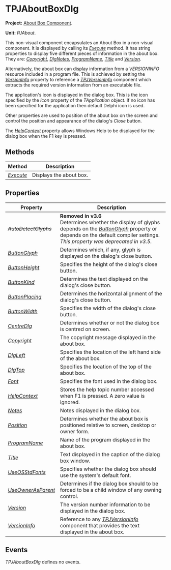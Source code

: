 <a href='Hidden comment:
$Rev$
$Date$
'></a>

# TPJAboutBoxDlg #

**Project:** [About Box Component](AboutBoxComponent.md).

**Unit:** _PJAbout_.

This non-visual component encapsulates an About Box in a non-visual component. It is displayed by calling its _[Execute](TPJAboutBoxDlgExecute.md)_ method. It has string properties to display five different pieces of information in the about box. They are: _[Copyright](TPJAboutBoxDlgCopyright.md)_, _[DlgNotes](TPJAboutBoxDlgNotes.md)_, _[ProgramName](TPJAboutBoxDlgProgramName.md)_, _[Title](TPJAboutBoxDlgTitle.md)_ and _[Version](TPJAboutBoxDlgVersion.md)_.

Alternatively, the about box can display information from a _VERSIONINFO_ resource included in a program file. This is achieved by setting the _[VersionInfo](TPJAboutBoxDlgVersionInfo.md)_ property to reference a _[TPJVersionInfo](TPJVersionInfo.md)_ component which extracts the required version information from an executable file.

The application's icon is displayed in the dialog box. This is the icon specified by the _Icon_ property of the _TApplication_ object. If no icon has been specified for the application then default Delphi icon is used.

Other properties are used to position of the about box on the screen and control the position and appearance of the dialog's _Close_ button.

The _[HelpContext](TPJAboutBoxDlgHelpContext.md)_ property allows Windows Help to be displayed for the dialog box when the F1 key is pressed.

## Methods ##

| Method | Description |
| ------ | ----------- |
| _[Execute](TPJAboutBoxDlgExecute.md)_ | Displays the about box. |

## Properties ##

| Property | Description |
| -------- | ----------- |
| _~~AutoDetectGlyphs~~_ | **Removed in v3.6**<br>Determines whether the display of glyphs depends on the _[ButtonGlyph](TPJAboutBoxDlgButtonGlyph.md)_ property or depends on the default compiler settings.<br>_This property was deprecated in v3.5._ |
| _[ButtonGlyph](TPJAboutBoxDlgButtonGlyph.md)_ | Determines which, if any, glyph is displayed on the dialog's close button. |
| _[ButtonHeight](TPJAboutBoxDlgButtonHeight.md)_ | Specifies the height of the dialog's close button. |
| _[ButtonKind](TPJAboutBoxDlgButtonKind.md)_ | Determines the text displayed on the dialog's close button. |
| _[ButtonPlacing](TPJAboutBoxDlgButtonPlacing.md)_ | Determines the horizontal alignment of the dialog's close button. |
| _[ButtonWidth](TPJAboutBoxDlgButtonWidth.md)_ | Specifies the width of the dialog's close button. |
| _[CentreDlg](TPJAboutBoxDlgCentreDlg.md)_ | Determines whether or not the dialog box is centred on screen. |
| _[Copyright](TPJAboutBoxDlgCopyright.md)_ | The copyright message displayed in the about box. |
| _[DlgLeft](TPJAboutBoxDlgDlgLeft.md)_ | Specifies the location of the left hand side of the about box. |
| _[DlgTop](TPJAboutBoxDlgDlgTop.md)_ | Specifies the location of the top of the about box. |
| _[Font](TPJAboutBoxDlgFont.md)_ | Specifies the font used in the dialog box. |
| _[HelpContext](TPJAboutBoxDlgHelpContext.md)_ | Stores the help topic number accessed when F1 is pressed. A zero value is ignored. |
| _[Notes](TPJAboutBoxDlgNotes.md)_ | Notes displayed in the dialog box. |
| _[Position](TPJAboutBoxDlgPosition.md)_ | Determines whether the about box is positioned relative to screen, desktop or owner form. |
| _[ProgramName](TPJAboutBoxDlgProgramName.md)_ | Name of the program displayed in the about box. |
| _[Title](TPJAboutBoxDlgTitle.md)_ | Text displayed in the caption of the dialog box window. |
| _[UseOSStdFonts](TPJAboutBoxDlgUseOSStdFonts.md)_ | Specifies whether the dialog box should use the system's default font. |
| _[UseOwnerAsParent](TPJAboutBoxDlgUseOwnerAsParent.md)_ | Determines if the dialog box should to be forced to be a child window of any owning control. |
| _[Version](TPJAboutBoxDlgVersion.md)_ | The version number information to be displayed in the dialog box. |
| _[VersionInfo](TPJAboutBoxDlgVersionInfo.md)_ | Reference to any _[TPJVersionInfo](TPJVersionInfo.md)_ component that provides the text displayed in the about box. |

## Events ##

_TPJAboutBoxDlg_ defines no events.